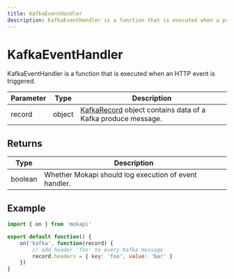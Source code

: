 ```yaml
---
title: KafkaEventHandler
description: KafkaEventHandler is a function that is executed when a producer sends a Kafka message.
---
```

# KafkaEventHandler

KafkaEventHandler is a function that is executed when an HTTP event is triggered.

| Parameter | Type    | Description                                                                                                             |
|-----------|---------|-------------------------------------------------------------------------------------------------------------------------|
| record    | object  | [KafkaRecord](/docs/javascript-api/mokapi/eventhandler/kafkarecord.md) object contains data of a Kafka produce message. |

## Returns

| Type    | Description                                           |
|---------|-------------------------------------------------------|
| boolean | Whether Mokapi should log execution of event handler. |

## Example

```javascript
import { on } from 'mokapi'

export default function() {
    on('kafka', function(record) {
        // add header 'foo' to every Kafka message
        record.headers = { key: 'foo', value: 'bar' }
    })
}
```